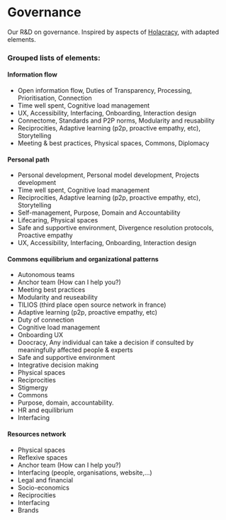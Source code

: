 # Governance
Our R&amp;D on governance. Inspired by aspects of [Holacracy](https://www.holacracy.org/how-it-works/), with adapted elements.

### Grouped lists of elements:
#### Information flow
- Open information flow, Duties of Transparency, Processing, Prioritisation, Connection
- Time well spent, Cognitive load management
- UX, Accessibility, Interfacing, Onboarding, Interaction design
- Connectome, Standards and P2P norms, Modularity and reusability
- Reciprocities, Adaptive learning (p2p, proactive empathy, etc), Storytelling
- Meeting & best practices, Physical spaces, Commons, Diplomacy

#### Personal path
- Personal development, Personal model development, Projects development
- Time well spent, Cognitive load management
- Reciprocities, Adaptive learning (p2p, proactive empathy, etc), Storytelling
- Self-management, Purpose, Domain and Accountability
- Lifecaring, Physical spaces
- Safe and supportive environment, Divergence resolution protocols, Proactive empathy
- UX, Accessibility, Interfacing, Onboarding, Interaction design

#### Commons equilibrium and organizational patterns
- Autonomous teams
- Anchor team (How can I help you?)
- Meeting best practices
- Modularity and reuseability
- TILIOS (third place open source network in france)
- Adaptive learning (p2p, proactive empathy, etc)
- Duty of connection
- Cognitive load management
- Onboarding UX
- Doocracy, Any individual can take a decision if consulted by meaningfully affected people & experts
- Safe and supportive environment
- Integrative decision making
- Physical spaces
- Reciprocities
- Stigmergy
- Commons
- Purpose, domain, accountability.
- HR and equilibrium
- Interfacing

#### Resources network
- Physical spaces
- Reflexive spaces
- Anchor team (How can I help you?)
- Interfacing (people, organisations, website,...)
- Legal and financial
- Socio-economics
- Reciprocities
- Interfacing
- Brands
